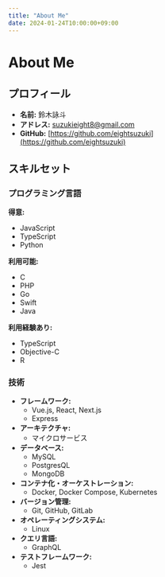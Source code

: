 ```yaml
---
title: "About Me"
date: 2024-01-24T10:00:00+09:00
---
```


# About Me

## プロフィール

- **名前:** 鈴木詠斗
- **アドレス:** suzukieight8@gmail.com
- **GitHub:** [https://github.com/eightsuzuki](https://github.com/eightsuzuki)

## スキルセット

### プログラミング言語

**得意:**
- JavaScript
- TypeScript
- Python

**利用可能:**
- C
- PHP
- Go
- Swift
- Java

**利用経験あり:**
- TypeScript
- Objective-C
- R

### 技術

- **フレームワーク:**
  - Vue.js, React, Next.js
  - Express
- **アーキテクチャ:**
  - マイクロサービス
- **データベース:**
  - MySQL
  - PostgresQL
  - MongoDB
- **コンテナ化・オーケストレーション:**
  - Docker, Docker Compose, Kubernetes
- **バージョン管理:**
  - Git, GitHub, GitLab
- **オペレーティングシステム:**
  - Linux
- **クエリ言語:**
  - GraphQL
- **テストフレームワーク:**
  - Jest
